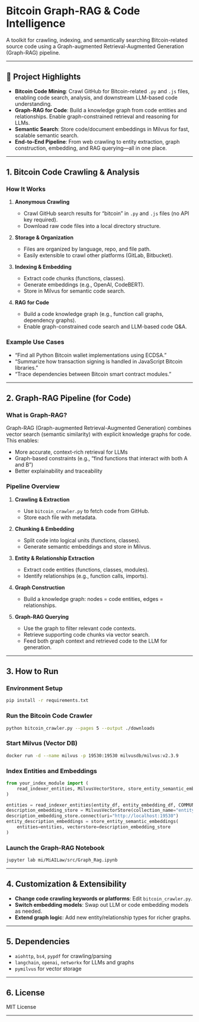 # Bitcoin Graph-RAG & Code Intelligence

A toolkit for crawling, indexing, and semantically searching Bitcoin-related source code using a Graph-augmented Retrieval-Augmented Generation (Graph-RAG) pipeline.

---

## 🚀 Project Highlights

- **Bitcoin Code Mining**: Crawl GitHub for Bitcoin-related `.py` and `.js` files, enabling code search, analysis, and downstream LLM-based code understanding.
- **Graph-RAG for Code**: Build a knowledge graph from code entities and relationships. Enable graph-constrained retrieval and reasoning for LLMs.
- **Semantic Search**: Store code/document embeddings in Milvus for fast, scalable semantic search.
- **End-to-End Pipeline**: From web crawling to entity extraction, graph construction, embedding, and RAG querying—all in one place.

---

## 1. Bitcoin Code Crawling & Analysis

### How It Works

1. **Anonymous Crawling**
    - Crawl GitHub search results for “bitcoin” in `.py` and `.js` files (no API key required).
    - Download raw code files into a local directory structure.

2. **Storage & Organization**
    - Files are organized by language, repo, and file path.
    - Easily extensible to crawl other platforms (GitLab, Bitbucket).

3. **Indexing & Embedding**
    - Extract code chunks (functions, classes).
    - Generate embeddings (e.g., OpenAI, CodeBERT).
    - Store in Milvus for semantic code search.

4. **RAG for Code**
    - Build a code knowledge graph (e.g., function call graphs, dependency graphs).
    - Enable graph-constrained code search and LLM-based code Q&A.

### Example Use Cases

- “Find all Python Bitcoin wallet implementations using ECDSA.”
- “Summarize how transaction signing is handled in JavaScript Bitcoin libraries.”
- “Trace dependencies between Bitcoin smart contract modules.”

---

## 2. Graph-RAG Pipeline (for Code)

### What is Graph-RAG?

Graph-RAG (Graph-augmented Retrieval-Augmented Generation) combines vector search (semantic similarity) with explicit knowledge graphs for code. This enables:

- More accurate, context-rich retrieval for LLMs
- Graph-based constraints (e.g., “find functions that interact with both A and B”)
- Better explainability and traceability

### Pipeline Overview

1. **Crawling & Extraction**
    - Use `bitcoin_crawler.py` to fetch code from GitHub.
    - Store each file with metadata.

2. **Chunking & Embedding**
    - Split code into logical units (functions, classes).
    - Generate semantic embeddings and store in Milvus.

3. **Entity & Relationship Extraction**
    - Extract code entities (functions, classes, modules).
    - Identify relationships (e.g., function calls, imports).

4. **Graph Construction**
    - Build a knowledge graph: nodes = code entities, edges = relationships.

5. **Graph-RAG Querying**
    - Use the graph to filter relevant code contexts.
    - Retrieve supporting code chunks via vector search.
    - Feed both graph context and retrieved code to the LLM for generation.

---

## 3. How to Run

### Environment Setup

```bash
pip install -r requirements.txt
```

### Run the Bitcoin Code Crawler

```bash
python bitcoin_crawler.py --pages 5 --output ./downloads
```

### Start Milvus (Vector DB)

```bash
docker run -d --name milvus -p 19530:19530 milvusdb/milvus:v2.3.9
```

### Index Entities and Embeddings

```python
from your_index_module import (
    read_indexer_entities, MilvusVectorStore, store_entity_semantic_embeddings
)

entities = read_indexer_entities(entity_df, entity_embedding_df, COMMUNITY_LEVEL)
description_embedding_store = MilvusVectorStore(collection_name="entity_description_embeddings")
description_embedding_store.connect(uri="http://localhost:19530")
entity_description_embeddings = store_entity_semantic_embeddings(
    entities=entities, vectorstore=description_embedding_store
)
```

### Launch the Graph-RAG Notebook

```bash
jupyter lab mi/MiAILaw/src/Graph_Rag.ipynb
```

---

## 4. Customization & Extensibility

- **Change code crawling keywords or platforms**: Edit `bitcoin_crawler.py`.
- **Switch embedding models**: Swap out LLM or code embedding models as needed.
- **Extend graph logic**: Add new entity/relationship types for richer graphs.

---

## 5. Dependencies

- `aiohttp`, `bs4`, `pypdf` for crawling/parsing
- `langchain`, `openai`, `networkx` for LLMs and graphs
- `pymilvus` for vector storage

---

## 6. License

MIT License

---
